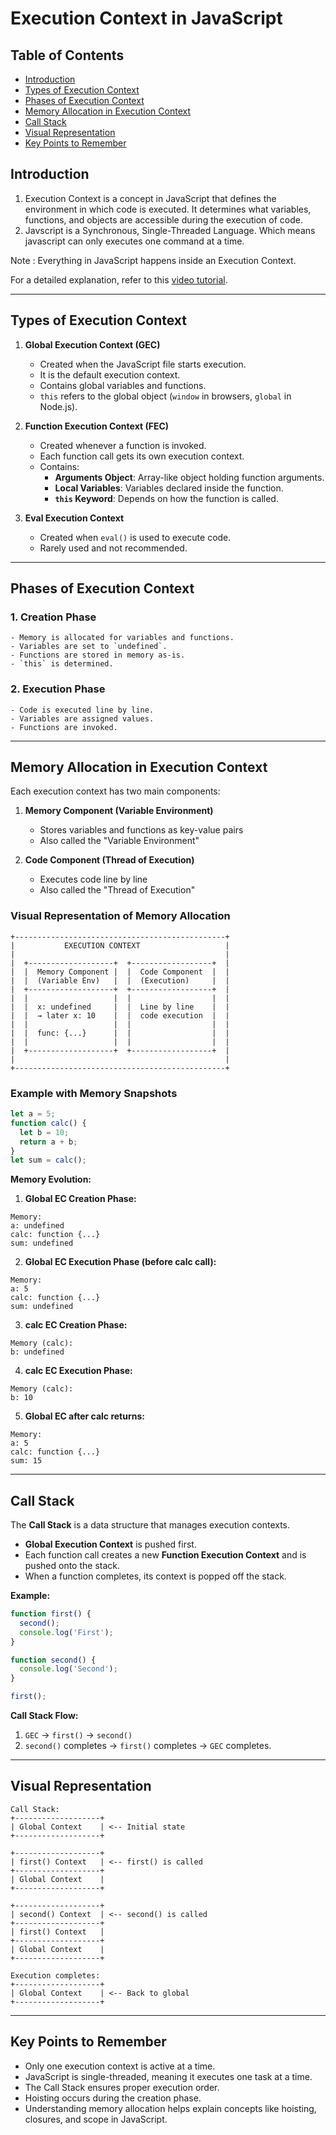 # Execution Context in JavaScript

## Table of Contents
- [Introduction](#introduction)
- [Types of Execution Context](#types-of-execution-context)
- [Phases of Execution Context](#phases-of-execution-context)
- [Memory Allocation in Execution Context](#memory-allocation-in-execution-context)
- [Call Stack](#call-stack)
- [Visual Representation](#visual-representation)
- [Key Points to Remember](#key-points-to-remember)

## Introduction

1. Execution Context is a concept in JavaScript that defines the environment in which code is executed. It determines what variables, functions, and objects are accessible during the execution of code.
2. Javscript is a Synchronous, Single-Threaded Language. Which means javascript can only executes one command at a time.

Note : Everything in JavaScript happens inside an Execution Context.

For a detailed explanation, refer to this [video tutorial](https://www.youtube.com/watch?v=ZvbzSrg0afE&list=PLlasXeu85E9cQ32gLCvAvr9vNaUccPVNP&index=2).

---

## **Types of Execution Context**

1. **Global Execution Context (GEC)**  
    - Created when the JavaScript file starts execution.  
    - It is the default execution context.  
    - Contains global variables and functions.  
    - `this` refers to the global object (`window` in browsers, `global` in Node.js).

2. **Function Execution Context (FEC)**  
    - Created whenever a function is invoked.  
    - Each function call gets its own execution context.  
    - Contains:  
      - **Arguments Object**: Array-like object holding function arguments.  
      - **Local Variables**: Variables declared inside the function.  
      - **`this` Keyword**: Depends on how the function is called.

3. **Eval Execution Context**  
    - Created when `eval()` is used to execute code.  
    - Rarely used and not recommended.

---

## **Phases of Execution Context**

### 1. **Creation Phase**
    - Memory is allocated for variables and functions.  
    - Variables are set to `undefined`.  
    - Functions are stored in memory as-is.  
    - `this` is determined.

### 2. **Execution Phase**
    - Code is executed line by line.  
    - Variables are assigned values.  
    - Functions are invoked.

---

## **Memory Allocation in Execution Context**

Each execution context has two main components:

1. **Memory Component (Variable Environment)**
    - Stores variables and functions as key-value pairs
    - Also called the "Variable Environment"

2. **Code Component (Thread of Execution)**
    - Executes code line by line
    - Also called the "Thread of Execution"

### **Visual Representation of Memory Allocation**

```plaintext
+-----------------------------------------------+
|           EXECUTION CONTEXT                   |
|                                               |
|  +-------------------+  +------------------+  |
|  |  Memory Component |  |  Code Component  |  |
|  |  (Variable Env)   |  |  (Execution)     |  |
|  +-------------------+  +------------------+  |
|  |                   |  |                  |  |
|  |  x: undefined     |  |  Line by line    |  |
|  |  → later x: 10    |  |  code execution  |  |
|  |                   |  |                  |  |
|  |  func: {...}      |  |                  |  |
|  |                   |  |                  |  |
|  +-------------------+  +------------------+  |
|                                               |
+-----------------------------------------------+
```

### **Example with Memory Snapshots**

```javascript
let a = 5;
function calc() {
  let b = 10;
  return a + b;
}
let sum = calc();
```

**Memory Evolution:**

1. **Global EC Creation Phase:**
```plaintext
Memory:
a: undefined
calc: function {...}
sum: undefined
```

2. **Global EC Execution Phase (before calc call):**
```plaintext
Memory:
a: 5
calc: function {...}
sum: undefined
```

3. **calc EC Creation Phase:**
```plaintext
Memory (calc):
b: undefined
```

4. **calc EC Execution Phase:**
```plaintext
Memory (calc):
b: 10
```

5. **Global EC after calc returns:**
```plaintext
Memory:
a: 5
calc: function {...}
sum: 15
```

---

## **Call Stack**

The **Call Stack** is a data structure that manages execution contexts.  
- **Global Execution Context** is pushed first.  
- Each function call creates a new **Function Execution Context** and is pushed onto the stack.  
- When a function completes, its context is popped off the stack.

**Example:**
```javascript
function first() {
  second();
  console.log('First');
}

function second() {
  console.log('Second');
}

first();
```

**Call Stack Flow:**
1. `GEC` → `first()` → `second()`  
2. `second()` completes → `first()` completes → `GEC` completes.

---

## **Visual Representation**

```plaintext
Call Stack:
+-------------------+
| Global Context    | <-- Initial state
+-------------------+

+-------------------+
| first() Context   | <-- first() is called
+-------------------+
| Global Context    |
+-------------------+

+-------------------+
| second() Context  | <-- second() is called
+-------------------+
| first() Context   |
+-------------------+
| Global Context    |
+-------------------+

Execution completes:
+-------------------+
| Global Context    | <-- Back to global
+-------------------+
```

---

## **Key Points to Remember**
- Only one execution context is active at a time.  
- JavaScript is single-threaded, meaning it executes one task at a time.  
- The Call Stack ensures proper execution order.  
- Hoisting occurs during the creation phase.
- Understanding memory allocation helps explain concepts like hoisting, closures, and scope in JavaScript.